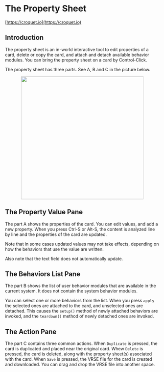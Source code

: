 # The Property Sheet

[https://croquet.io](https://croquet.io)

## Introduction
The property sheet is an in-world interactive tool to edit properties of a card, delete or copy the card, and attach and detach available behavior modules. You can bring the property sheet on a card by Control-Click.

The property sheet has three parts. See A, B and C in the picture below.

<p align="center">
<img src="https://gist.githubusercontent.com/yoshikiohshima/45848af5a19dddbe1ea77f5d238fced0/raw/f808b6e65964e59da7e75a76085efe9d7054f5c8/propertySheet.png" width="400"/>
</p>

## The Property Value Pane

The part A shows the properties of the card. You can edit values, and add a new property. When you press Ctrl-S or Alt-S, the content is analyzed line by line and the properties of the card are updated.

Note that in some cases updated values may not take effects, depending on how the behaviors that use the value are written.

Also note that the text field does not automatically update.

## The Behaviors List Pane
The part B shows the list of user behavior modules that are available in the current system. It does not contain the system behavior modules.

You can select one or more behaviors from the list. When you press `apply` the selected ones are attached to the card, and unselected ones are detached. This causes the `setup()` method of newly attached behaviors are invoked, and the `teardown()` method of newly detached ones are invoked.

## The Action Pane
The part C contains three common actions. When `Duplicate` is pressed, the card is duplicated and placed near the original card.  Whew `Delete` is pressed, the card is deleted, along with the property sheet(s) associated with the card. When `Save` is pressed, the VRSE file for the card is created and downloaded. You can drag and drop the VRSE file into another space.
